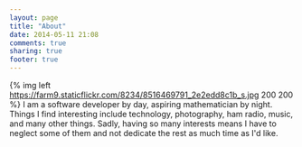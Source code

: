 ```yaml
---
layout: page
title: "About"
date: 2014-05-11 21:08
comments: true
sharing: true
footer: true
---
```


{% img left https://farm9.staticflickr.com/8234/8516469791_2e2edd8c1b_s.jpg 200 200 %}
I am a software developer by day, aspiring mathematician by night.
Things I find interesting include technology, photography, ham radio, music,
and many other things. Sadly, having so many interests means I have to neglect
some of them and not dedicate the rest as much time as I'd like.
